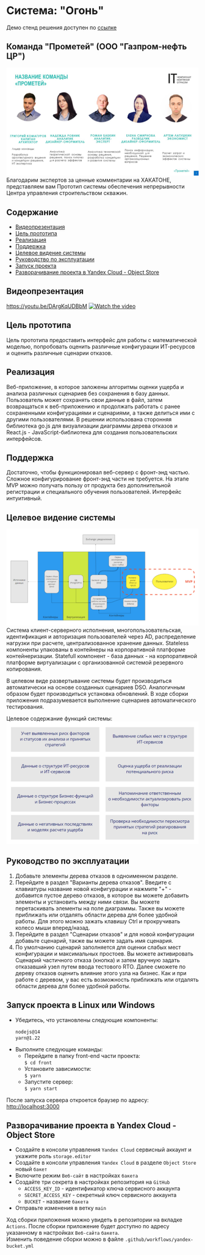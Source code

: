 # Система: "Огонь"
Демо стенд решения доступен по [ссылке](https://it-championship-oil-industry-public.vercel.app/)
## Команда "Прометей" (ООО "Газпром-нефть ЦР")
![Команда "Прометей"](./docs/team.jpg)  
Благодарим экспертов за ценные комментарии на ХАКАТОНЕ, представляем вам Прототип системы обеспечения непрерывности Центра управления строительством скважин.

## Содержание
- [Видеопрезентация](#1)  
- [Цель прототипа](#2)  
- [Реализация](#3)  
- [Поддержка](#4)  
- [Целевое видение системы](#5)  
- [Руководство по эксплуатации](#6)  
- [Запуск проекта](#7)  
- [Разворачивание проекта в Yandex Cloud - Object Store](#8)

<a name="1"></a>
## Видеопрезентация
https://youtu.be/DArgKqUDBbM
[![Watch the video](https://img.youtube.com/vi/DArgKqUDBbM/maxresdefault.jpg)](https://youtu.be/DArgKqUDBbM)

<a name="2"></a>
## Цель прототипа
Цель прототипа предоставить интерфейс для работы с математической моделью, попробовать оценить различные конфигурации ИТ-ресурсов и оценить различные сценарии отказов.

<a name="3"></a>
## Реализация
Веб-приложение, в которое заложены алгоритмы оценки ущерба и анализа различных сценариев без сохранения в базу данных. Пользователь может сохранять свои данные в файл, затем возвращаться к веб-приложению и продолжать работать с ранее сохраненными конфигурациями и сценариями, а также делиться ими с другими пользователями. В решении использована сторонняя библиотека go.js для визуализации диаграммы дерева отказов и React.js - JavaScript-библиотека для создания пользовательских интерфейсов.

<a name="4"></a>
## Поддержка
Достаточно, чтобы функционировал веб-сервер с фронт-энд частью. Сложное конфигурирование фронт-энд части не требуется. На этапе MVP можно получать пользу от продукта без дополнительной регистрации и специального обучения пользователей. Интерфейс интуитивный.

<a name="5"></a>
## Целевое видение системы
![Целевое видение системы](./docs/architecture.jpg)
Cистема клиент-серверного исполнения, многопользовательская, идентификация и авторизация пользователей через AD, распределение нагрузки при расчете, централизованное хранение данных. Stateless компоненты упакованы в контейнеры на корпоративной платформе контейнеризации. Statefull компонент - база данных - на корпоративной платформе виртуализации с организованной системой резервного копирования.

В целевом виде развертывание системы будет производиться автоматически на основе созданных сценариев DSO. Аналогичным образом будет производиться установка обновлений. В ходе сборки приложения подразумевается выполнение сценариев автоматического тестирования.

Целевое содержание функций системы:
![Целевое содержание функций системы](./docs/functional-model.png)

<a name="6"></a>
## Руководство по эксплуатации
1. Добавьте  элементы дерева отказов в одноименном разделе.
2. Перейдите в раздел "Варианты дерева отказов". Введите с клавиатуры название новой конфигурации и нажмите "+" - добавится пустое дерево отказов, в которое вы можете добавить элементы и установить между ними связи. Вы можете перетаскивать элементы на поле диаграммы. Также вы можете приближать или отдалять области дерева для более удобной работы. Для этого можно зажать клавишу Ctrl и прокручивать колесо мыши вперед/назад.
3. Перейдите в раздел "Сценарии отказов" и для новой конфигурации добавьте сценарий, также вы можете задать имя сценария.
4. По умолчанию сценарий заполняется для оценки слабых мест конфигурации и максимальных простоев. Вы можете активировать Сценарий частичного отказа (кнопка) и затем вручную задать отказавший узел путем ввода тестового RTO. Далее сможете по дереву отказов оценить влияние этого узла на бизнес. Как и при работе с деревом, у вас есть возможность приближать или отдалять области дерева для более удобной работы.

<a name="7"></a>
## Запуск проекта в Linux или Windows
- Убедитесь, что установлены следующие компоненты:
    ```
    nodejs@14
    yarn@1.22
    ``` 
- Выполните следующие команды:
    - Перейдите в папку front-end части проекта:  
    `$ cd front`
    -  Установите зависимости:  
    `$ yarn`
    - Запустите сервер:  
    `$ yarn start`
    
После запуска сервера откроется браузер по адресу:  
[http://localhost:3000](http://localhost:3000)

<a name="8"></a>
## Разворачивание проекта в Yandex Cloud - Object Store
- Создайте в консоли управления `Yandex Cloud` сервисный аккаунт и укажите роль `storage.editor` 
- Создайте в консоли управления `Yandex Cloud` в разделе `Object Store` новый `бакет`
- Включите режим `Веб-сайт` в настройках `бакета` 
- Создайте три секрета в настройках репозитория на `GitHub` 
  - `ACCESS_KEY_ID` - идентификатор ключа сервисного аккаунта
  - `SECRET_ACCESS_KEY` - секретный ключ сервисного аккаунта
  - `BUCKET` - название `бакета`
- Отправьте изменения в ветку `main`

Ход сборки приложения можно увидеть в репозитории на вкладке `Actions`.
После сборки приложение будет доступно по адресу указанному в настройках `Веб-сайта` `бакета`.  
Изменить поведение сборки можно в файле `.github/workflows/yandex-bucket.yml`
